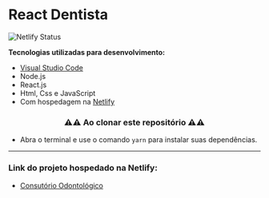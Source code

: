 # React Dentista

![Netlify Status](https://api.netlify.com/api/v1/badges/67f3768f-0102-4d5b-b8a6-9b106dc83933/deploy-status)

**Tecnologias utilizadas para desenvolvimento:**

 - [Visual Studio Code](https://code.visualstudio.com/download)
 - Node.js
 - React.js
 - Html, Css e JavaScript
 - Com hospedagem na [Netlify](https://www.netlify.com/)

<h3 align="center">
  ⚠️⚠️ Ao clonar este repositório ⚠️⚠️
</h3>

- Abra o terminal e use o comando ```yarn``` para instalar suas dependências.
***

### Link do projeto hospedado na Netlify:

- [Consutório Odontológico](https://dentes-saudaveis.netlify.app/)
